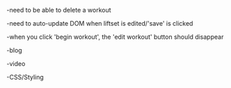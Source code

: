 -need to be able to delete a workout

-need to auto-update DOM when liftset is edited/'save' is clicked

-when you click 'begin workout', the 'edit workout' button should disappear

-blog

-video

-CSS/Styling